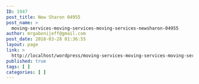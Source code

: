 ```yaml
---
ID: 1947
post_title: New Sharon 04955
post_name: >
  moving-services-moving-services-moving-services-newsharon-04955
author: mrgabonijeff@gmail.com
post_date: 2018-03-28 01:36:55
layout: page
link: >
  http://localhost/wordpress/moving-services-moving-services-moving-services-newsharon-04955/
published: true
tags: [ ]
categories: [ ]
---
```

